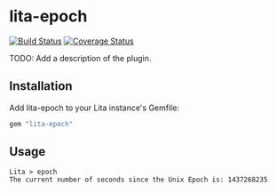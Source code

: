 # lita-epoch

[![Build Status](https://travis-ci.org/shadowfluux/lita-epoch.png?branch=master)](https://travis-ci.org/shadowfluux/lita-epoch)
[![Coverage Status](https://coveralls.io/repos/shadowfluux/lita-epoch/badge.png)](https://coveralls.io/r/shadowfluux/lita-epoch)

TODO: Add a description of the plugin.

## Installation

Add lita-epoch to your Lita instance's Gemfile:

``` ruby
gem "lita-epoch"
```

## Usage

```
Lita > epoch
The current number of seconds since the Unix Epoch is: 1437268235
```



